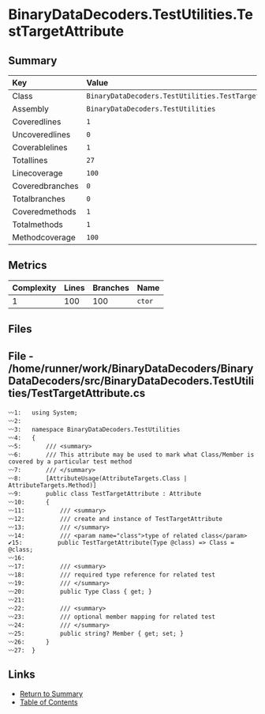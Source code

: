 ﻿# BinaryDataDecoders.TestUtilities.TestTargetAttribute

## Summary

| Key             | Value                                                  |
| :-------------- | :----------------------------------------------------- |
| Class           | `BinaryDataDecoders.TestUtilities.TestTargetAttribute` |
| Assembly        | `BinaryDataDecoders.TestUtilities`                     |
| Coveredlines    | `1`                                                    |
| Uncoveredlines  | `0`                                                    |
| Coverablelines  | `1`                                                    |
| Totallines      | `27`                                                   |
| Linecoverage    | `100`                                                  |
| Coveredbranches | `0`                                                    |
| Totalbranches   | `0`                                                    |
| Coveredmethods  | `1`                                                    |
| Totalmethods    | `1`                                                    |
| Methodcoverage  | `100`                                                  |

## Metrics

| Complexity | Lines | Branches | Name    |
| :--------- | :---- | :------- | :------ |
| 1          | 100   | 100      | `ctor`  |

## Files

## File - /home/runner/work/BinaryDataDecoders/BinaryDataDecoders/src/BinaryDataDecoders.TestUtilities/TestTargetAttribute.cs

```CSharp
〰1:   using System;
〰2:   
〰3:   namespace BinaryDataDecoders.TestUtilities
〰4:   {
〰5:       /// <summary>
〰6:       /// This attribute may be used to mark what Class/Member is covered by a particular test method
〰7:       /// </summary>
〰8:       [AttributeUsage(AttributeTargets.Class | AttributeTargets.Method)]
〰9:       public class TestTargetAttribute : Attribute
〰10:      {
〰11:          /// <summary>
〰12:          /// create and instance of TestTargetAttribute
〰13:          /// </summary>
〰14:          /// <param name="class">type of related class</param>
✔15:          public TestTargetAttribute(Type @class) => Class = @class;
〰16:  
〰17:          /// <summary>
〰18:          /// required type reference for related test
〰19:          /// </summary>
〰20:          public Type Class { get; }
〰21:  
〰22:          /// <summary>
〰23:          /// optional member mapping for related test
〰24:          /// </summary>
〰25:          public string? Member { get; set; }
〰26:      }
〰27:  }
```

## Links

* [Return to Summary](Summary.md)
* [Table of Contents](../TOC.md)

